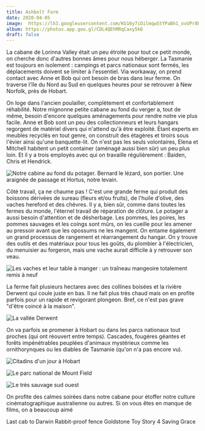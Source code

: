 ```yaml
---
title: Ashbolt Farm
date: 2020-04-05
image:  https://lh3.googleusercontent.com/KG16y7iOilmqwStYPaBh1_ovUPr8B-Jqv5S5x4NM5gnsTg1-zh-hxIhA3IUppwhOxB-R_LnuFOyZXRPNu1y33qjoe5hv9A0xrLj2SdD32zW4SB48iGlodR7vwrZdXwssfghFVMgC4as
album: https://photos.app.goo.gl/CDL4QEhMRqCaxy5k6 
draft: false
---
```


La cabane de Lorinna Valley était un peu étroite pour tout ce petit monde, on cherche donc d'autres bonnes âmes pour nous héberger. La Tasmanie est toujours en isolement : campings et parcs nationaux sont fermés, les déplacements doivent se limiter à l'essentiel. Via workaway, on prend contact avec Anne et Bob qui ont besoin de bras dans leur ferme. On traverse l'île du Nord au Sud en quelques heures pour se retrouver à New Norfolk, près de Hobart.

On loge dans l'ancien poulailler, complètement et confortablement réhabilité. Notre mignonne petite cabane au fond du verger a, tout de même, besoin d'encore quelques aménagements pour rendre notre vie plus facile. Anne et Bob sont un peu des collectionneurs et leurs hangars regorgent de matériel divers qui n'attend qu'à être exploité. Étant experts en meubles recyclés en tout genre, on construit des étagères et tiroirs sous l'évier ainsi qu'une banquette-lit. On n'est pas les seuls volontaires, Elena et Mitchell habitent un petit container (aménagé aussi bien sûr) un peu plus loin. Et il y a trois employés avec qui on travaille régulièrement : Baiden, Chris et Hendrick.

![Notre cabine au fond du potager. Bernard le lézard, son portier. Une araignée de passage et Hortus, notre levain.](https://lh3.googleusercontent.com/J8ucyxCM7tQXKk9lPwzWvGFJDhHtysgbW6wPDuNJC0yhch7I_IvQXsuDQ_3b7c7ezy0DuEnjFRVhq_QkNUZMWfcSn3Y96ddkDYmjrxt7CdNT14TUbDrklZhFYZQO7odKo7l_VKrAQSc)

Côté travail, ça ne chaume pas ! C'est une grande ferme qui produit des boissons dérivées de sureau (fleurs et/ou fruits), de l'huile d'olive, des vaches hereford et des chèvres. Il y a, bien sûr, comme dans toutes les fermes du monde, l'éternel travail de réparation de clôture. Le potager a aussi besoin d'attention et de désherbage. Les pommes, les poires, les pommes sauvages et les coings sont mûrs, on les cueille pour les amener au pressoir avant que les opossums ne les mangent. On entame également un grand processus de rangement et réarrangement du hangar. On y trouve des outils et des matériaux pour tous les goûts, du plombier à l'électricien, du menuisier au forgeron, mais une vache aurait difficile à y retrouver son veau. 

![Les vaches et leur table à manger : un traîneau mangeoire totalement remis à neuf](https://lh3.googleusercontent.com/pHqQrTyQG9XeCM69c6HKoqVQoHqO-d9oEkUJfOWgsA83jDwMvTTXQocZw3kLJ2FZXzZH_X4fuacTNh7JS1eHw2CIh0abkhZtEauurmuxFL8I2Pml3Vy3aOfUCefRjXLEiem39kQzGvc)

La ferme fait plusieurs hectares avec des collines boisées et la rivière Derwent qui coule juste en bas. Il ne fait plus très chaud mais on en profite parfois pour un rapide et revigorant plongeon. Bref, ce n'est pas grave "d'être coincé à la maison". 

![La vallée Derwent](https://lh3.googleusercontent.com/jfi9iswl4z5rf7-q0_8VRJOVjvTw8pAVRv71eUw2N-nVjVBdSBMudNjSlsE-zLABGKDNVeh8r3K4ux3fClX0t3cdYiCwwiOMHvsjm3-ht8YmkSKoT6LaRYLDmL-p3pw7LrUd8_vKX-s)

On va parfois se promener à Hobart ou dans les parcs nationaux tout proches (qui ont réouvert entre temps). Cascades, fougères géantes et forêts impénétrables peuplées d'animaux mystérieux comme les ornithorynques ou les diables de Tasmanie (qu'on n'a pas encore vu). 

![Citadins d'un jour à Hobart](https://lh3.googleusercontent.com/041nuBgbpAWn8pYlK1K9wAaQ0nsJzVlxzSh-Kryc6_20qWyEWiRJcSrbA5-MDrp3hPeIhBx5jpLiQr2bIEf-cvhEU-ObFkGwYjxtDMITBB-X_16CA2yTpo3s7XNjKxjBwd31-kijH_8)

![Le parc national de Mount Field](https://lh3.googleusercontent.com/uGmXD_mCgdEJINcZ6PpkgZbeeu649gi2xwLNtOlwPqcoWeIFKbMWMH_tvVC3xUgsypY-R-2t-QAsbVcDsEl9Sofr3PxL1IYGMKT2jVR1n2XB1B5wHZjPf_lnbH7edM0sPbXDg3OQ-kI)

![Le très sauvage sud ouest](https://lh3.googleusercontent.com/P9UGIovlnsas_90I58CmOVKaDxdpl-DOmc7ie6FaRLZ_hxn1XDUCZlLi6awJeu6m6WvM1M7Jequ8PyYBpOoTkfSiIcFwmXU1v43tTzNXQ6JfBSUj1n9qG12arRwniYSD2FfrPAb_vF4)

On profite des calmes soirées dans notre cabane pour étoffer notre culture cinématographique australienne ou autres. Si on vous êtes en manque de films, on a beaucoup aimé

Last cab to Darwin
Rabbit-proof fence
Goldstone
Toy Story 4
Saving Grace
 
